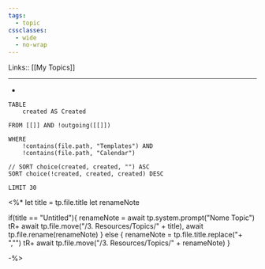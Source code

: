 ```yaml
---
tags:
  - topic
cssclasses:
  - wide
  - no-wrap
---
```

Links:: [[My Topics]]

---

- 


```dataview
TABLE 
	created AS Created
	
FROM [[]] AND !outgoing([[]])

WHERE
	!contains(file.path, "Templates") AND
	!contains(file.path, "Calendar")

// SORT choice(created, created, "") ASC
SORT choice(!created, created, created) DESC

LIMIT 30
```


<%* 
let title = tp.file.title
let renameNote

if(title == "Untitled"){
	renameNote = await tp.system.prompt("Nome Topic")
	tR+ await tp.file.move("/3. Resources/Topics/" + title), await tp.file.rename(renameNote)
} else {
	renameNote = tp.file.title.replace("+ ","")
	tR+ await tp.file.move("/3. Resources/Topics/" + renameNote)
}

-%>